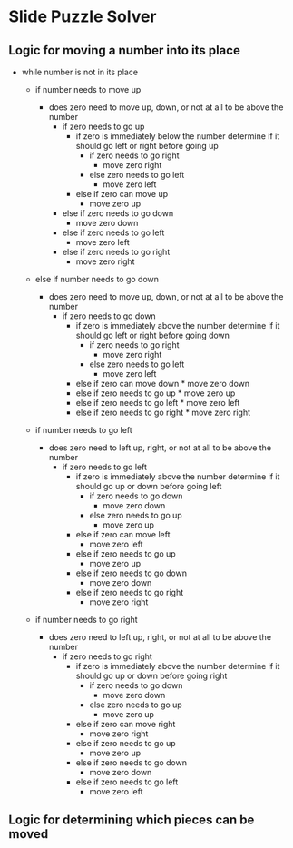 # Slide Puzzle Solver

## Logic for moving a number into its place
* while number is not in its place
    * if number needs to move up
        * does zero need to move up, down, or not at all to be above the number
            * if zero needs to go up
                * if zero is immediately below the number determine if it should go left or right before going up
                    * if zero needs to go right
                        * move zero right
                    * else zero needs to go left
                        * move zero left
                * else if zero can move up
                    * move zero up
            * else if zero needs to go down
                * move zero down
            * else if zero needs to go left
                * move zero left
            * else if zero needs to go right
                * move zero right

    * else if number needs to go down
        * does zero need to move up, down, or not at all to be above the number
            * if zero needs to go down
                * if zero is immediately above the number determine if it should go left or right before going down
                    * if zero needs to go right
                        * move zero right
                    * else zero needs to go left
                        * move zero left
                * else if zero can move down
                        * move zero down
                * else if zero needs to go up
                        * move zero up
                * else if zero needs to go left
                        * move zero left
                * else if zero needs to go right
                        * move zero right

    * if number needs to go left
        * does zero need to left up, right, or not at all to be above the number
            * if zero needs to go left
                 * if zero is immediately above the number determine if it should go up or down before going left
                    * if zero needs to go down
                        * move zero down
                    * else zero needs to go up
                        * move zero up
                * else if zero can move left
                    * move zero left
                * else if zero needs to go up
                    * move zero up
                * else if zero needs to go down
                    * move zero down
                * else if zero needs to go right
                    * move zero right


    * if number needs to go right
        * does zero need to left up, right, or not at all to be above the number
            * if zero needs to go right
                * if zero is immediately above the number determine if it should go up or down before going right
                    * if zero needs to go down
                        * move zero down
                    * else zero needs to go up
                        * move zero up
                * else if zero can move right
                    * move zero right
                * else if zero needs to go up
                    * move zero up
                * else if zero needs to go down
                    * move zero down
                * else if zero needs to go left
                    * move zero left

## Logic for determining which pieces can be moved
